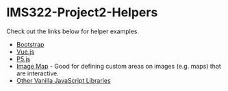 # IMS322-Project2-Helpers
Check out the links below for helper examples.

- [Bootstrap](Bootstrap)
- [Vue.js](Vue)
- [P5.js](P5)
- [Image Map](ImageMap) - Good for defining custom areas on images (e.g. maps) that are interactive.
- [Other Vanilla JavaScript Libraries](Libraries)